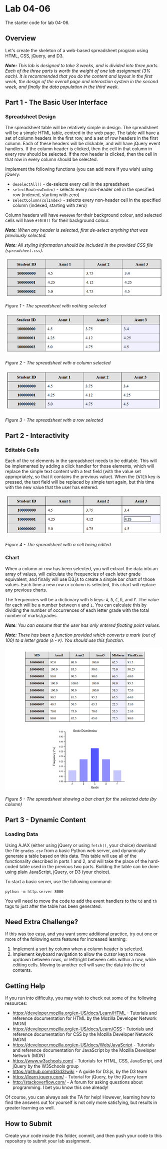 # Lab 04-06

The starter code for lab 04-06.


## Overview

Let's create the skeleton of a web-based spreadsheet program using HTML, CSS, jQuery, and D3.

_**Note:** This lab is designed to take 3 weeks, and is divided into three parts.  Each of the three parts is worth the weight of one lab assignment (3% each).  It is recommended that you do the content and layout in the first week, the design of the overall page and interaction system in the second week, and finally the data population in the third week._


## Part 1 - The Basic User Interface


### Spreadsheet Design

The spreadsheet table will be relatively simple in design.  The spreadsheet will be a simple HTML table, centred in the web page.  The table will have a set of column headers in the first row, and a set of row headers in the first column.  Each of these headers will be clickable, and will have jQuery event handlers.  If the column header is clicked, then the cell in that column in every row should be selected.  If the row header is clicked, then the cell in that row in every column should be selected.

Implement the following functions (you can add more if you wish) using jQuery:

- `deselectAll()` - de-selects every cell in the spreadsheet
- `selectRow(rowIndex)` - selects every non-header cell in the specified row (indexed, starting with zero)
- `selectColumn(colIndex)` - selects every non-header cell in the specified column (indexed, starting with zero)

Column headers will have `#e0e0e0` for their background colour, and selected cells will have `#f0f0ff` for their background colour.

_**Note**:  When any header is selected, first de-select anything that was previously selected._

_**Note**:  All styling information should be included in the provided CSS file (`spreadsheet.css`)._


![the spreadsheet with nothing selected](documentation_images/spreadsheet_deselected.png)

_Figure 1 - The spreadsheet with nothing selected_

![the spreadsheet with column selected](documentation_images/spreadsheet_col_selected.png)

_Figure 2 - The spreadsheet with a column selected_

![the spreadsheet with row selected](documentation_images/spreadsheet_row_selected.png)

_Figure 3 - The spreadsheet with a row selected_


## Part 2 - Interactivity


### Editable Cells

Each of the `td` elements in the spreadsheet needs to be editable.  This will be implemented by adding a click handler for those elements, which will replace the simple text content with a text field (with the value set appropriately, so that it contains the previous value).  When the `ENTER` key is pressed, the text field will be replaced by simple text again, but this time with the new value that the user has entered.

![the spreadsheet with cell edited](documentation_images/spreadsheet_cell_edited.png)

_Figure 4 - The spreadsheet with a cell being edited_


### Chart

When a column or row has been selected, you will extract the data into an array of values, will calculate the frequencies of each letter grade equivalent, and finally will use D3.js to create a simple bar chart of those values.  Each time a new row or column is selected, this chart will replace any previous charts.  

The frequencies will be a dictionary with 5 keys: `A`, `B`, `C`, `D`, and `F`.  The value for each will be a number between `0` and `1`.  You can calculate this by dividing the number of occurrences of each letter grade with the total number of marks/grades.

_**Note**:  You can assume that the user has only entered floating point values._

_**Note**:  There has been a function provided which converts a mark (out of 100) to a letter grade (`A` - `F`).  You should use this function._


![a chart showing column data](documentation_images/spreadsheet_with_chart.png)

_Figure 5 - The spreadsheet showing a bar chart for the selected data (by column)_


## Part 3 - Dynamic Content


### Loading Data

Using AJAX (either using jQuery or using `fetch()`, your choice) download the file `grades.csv` from a basic Python web server, and dynamically generate a table based on this data.  This table will use all of the functionality described in parts 1 and 2, and will take the place of the hard-coded table used in the previous two parts.  Building the table can be done using plain JavaScript, jQuery, or D3 (your choice).

To start a basic server, use the following command:

`python -m http.server 8000`

You will need to move the code to add the event handlers to the `td` and `th` tags to just after the table has been generated.

## Need Extra Challenge?

If this was too easy, and you want some additional practice, try out one or more of the following extra features for increased learning:

1. Implement a sort by column when a column header is selected.
2. Implement keyboard navigation to allow the cursor keys to move up/down between rows, or left/right between cells within a row, while editing cells.  Moving to another cell will save the data into the `td` contents.


## Getting Help

If you run into difficulty, you may wish to check out some of the following resources:

- https://developer.mozilla.org/en-US/docs/Learn/HTML - Tutorials and reference documentation for HTML by the Mozilla Developer Network (MDN)
- https://developer.mozilla.org/en-US/docs/Learn/CSS - Tutorials and reference documentation for CSS by the Mozilla Developer Network (MDN)
- https://developer.mozilla.org/en-US/docs/Web/JavaScript - Tutorials and reference documentation for JavaScript by the Mozilla Developer Network (MDN)
- https://www.w3schools.com/ - Tutorials for HTML, CSS, JavaScript, and jQuery by the W3Schools group
- https://github.com/d3/d3/wiki - A guide for D3.js, by the D3 team
- https://learn.jquery.com/ - Tutorial for jQuery, by the jQuery team
- http://stackoverflow.com/ - A forum for asking questions about programming.  I bet you know this one already!

Of course, you can always ask the TA for help!  However, learning how to find the answers out for yourself is not only more satisfying, but results in greater learning as well.


## How to Submit

Create your code inside this folder, commit, and then push your code to this repository to submit your lab assignment.